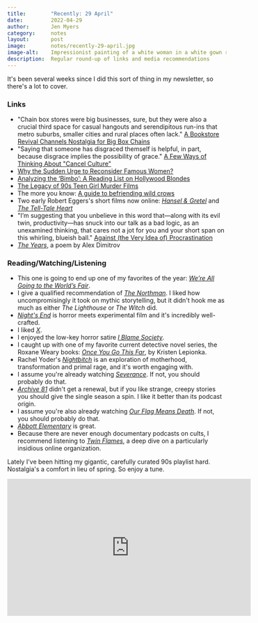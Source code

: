 ```yaml
---
title:        "Recently: 29 April"
date:         2022-04-29
author:       Jen Myers
category:     notes
layout:       post
image:        notes/recently-29-april.jpg
image-alt:    Impressionist painting of a white woman in a white gown reading a book while walking down a garden path surrounded by green bushes and yellow flowers
description:  Regular round-up of links and media recommendations
---
```


It's been several weeks since I did this sort of thing in my newsletter, so there's a lot to cover.

### Links

- "Chain box stores were big businesses, sure, but they were also a crucial third space for casual hangouts and serendipitous run-ins that metro suburbs, smaller cities and rural places often lack." [A Bookstore Revival Channels Nostalgia for Big Box Chains](https://www.bloomberg.com/news/features/2022-03-28/bookstores-tap-nostalgia-for-borders-barnes-nobles)
- "Saying that someone has disgraced themself is helpful, in part, because disgrace implies the possibility of grace." [A Few Ways of Thinking About "Cancel Culture"](https://buttondown.email/charliejane/archive/a-few-ways-of-thinking-about-cancel-culture/)
- [Why the Sudden Urge to Reconsider Famous Women?](https://www.nytimes.com/2022/03/31/arts/women-reconsidered-celebrities-90s-noughties.html)
- [Analyzing the ‘Bimbo’: A Reading List on Hollywood Blondes](https://longreads.com/2022/03/31/analyzing-the-bimbo-a-reading-list-on-hollywood-blondes/)
- [The Legacy of 90s Teen Girl Murder Films](https://www.rogerebert.com/features/the-legacy-of-90s-teen-girl-murder-films)
- The more you know: [A guide to befriending wild crows](https://www.avclub.com/crow-friendship-youtube-channel-krari-the-crow-1848686291)
- Two early Robert Eggers's short films now online: [_Hansel & Gretel_](https://www.youtube.com/watch?v=hTOylhcPcoU) and [_The Tell-Tale Heart_](https://www.indiewire.com/2022/04/watch-robert-eggers-short-film-the-tell-tale-heart-1234720459/)
- "I’m suggesting that you unbelieve in this word that—along with its evil twin, productivity—has snuck into our talk as a bad logic, as an unexamined thinking, that cares not a jot for you and your short span on this whirling, blueish ball." [Against (the Very Idea of) Procrastination](https://lithub.com/against-the-very-idea-of-procrastination/)
- [_The Years_](https://www.newyorker.com/magazine/2022/04/25/the-years/amp), a poem by Alex Dimitrov

### Reading/Watching/Listening

- This one is going to end up one of my favorites of the year: [_We’re All Going to the World’s Fair_](https://letterboxd.com/film/were-all-going-to-the-worlds-fair/).
- I give a qualified recommendation of [_The Northman_](https://letterboxd.com/film/the-northman/). I liked how uncompromisingly it took on mythic storytelling, but it didn't hook me as much as either _The Lighthouse_ or _The Witch_ did.
- [_Night's End_](https://letterboxd.com/film/nights-end/) is horror meets experimental film and it's incredibly well-crafted.
- I liked [_X_](https://letterboxd.com/film/x-2022/).
- I enjoyed the low-key horror satire [_I Blame Society_](https://letterboxd.com/film/i-blame-society/).
- I caught up with one of my favorite current detective novel series, the Roxane Weary books: [_Once You Go This Far_](https://app.thestorygraph.com/books/7866a00f-b539-4bbe-919e-19c9d95cfdcf), by Kristen Lepionka.
- Rachel Yoder's [_Nightbitch_](https://app.thestorygraph.com/books/32437a9c-0cf3-4100-837b-9523ad1f3da5) is an exploration of motherhood, transformation and primal rage, and it's worth engaging with.
- I assume you're already watching [_Severance_](https://www.apple.com/tv-pr/originals/severance/). If not, you should probably do that.
- [_Archive 81_](https://www.netflix.com/title/80222802) didn't get a renewal, but if you like strange, creepy stories you should give the single season a spin. I like it better than its podcast origin.
- I assume you're also already watching [_Our Flag Means Death_](https://play.hbomax.com/series/urn:hbo:series:GYf3LzwJV98JifQEAAAAO). If not, you should probably do that.
- [_Abbott Elementary_](https://abc.com/shows/abbott-elementary) is great.
- Because there are never enough documentary podcasts on cults, I recommend listening to [_Twin Flames_](https://wondery.com/shows/twin-flames/), a deep dive on a particularly insidious online organization.

Lately I've been hitting my gigantic, carefully curated 90s playlist hard. Nostalgia's a comfort in lieu of spring. So enjoy a tune.

<div class="youtube-video-container">
  <iframe width="560" height="315" src="https://www.youtube.com/embed/PCsGRCf8T9Y" title="YouTube video player" frameborder="0" allow="accelerometer; autoplay; clipboard-write; encrypted-media; gyroscope; picture-in-picture" allowfullscreen></iframe>
</div>
